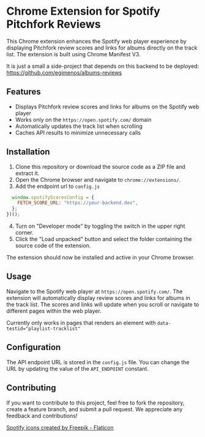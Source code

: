 # Chrome Extension for Spotify Pitchfork Reviews

This Chrome extension enhances the Spotify web player experience by displaying Pitchfork review scores and links for albums directly on the track list. The extension is built using Chrome Manifest V3.

It is just a small a side-project that depends on this backend to be deployed: https://github.com/egimenos/albums-reviews

## Features

- Displays Pitchfork review scores and links for albums on the Spotify web player
- Works only on the `https://open.spotify.com/` domain
- Automatically updates the track list when scrolling
- Caches API results to minimize unnecessary calls

## Installation

1. Clone this repository or download the source code as a ZIP file and extract it.
2. Open the Chrome browser and navigate to `chrome://extensions/`.
3. Add the endpoint url to `config.js`

```js
  window.spotifyScoresConfig = {
    FETCH_SCORE_URL: "https://your-backend.dev",
  };
})();
```

4. Turn on "Developer mode" by toggling the switch in the upper right corner.
5. Click the "Load unpacked" button and select the folder containing the source code of the extension.

The extension should now be installed and active in your Chrome browser.

## Usage

Navigate to the Spotify web player at `https://open.spotify.com/`. The extension will automatically display review scores and links for albums in the track list. The scores and links will update when you scroll or navigate to different pages within the web player.

Currently only works in pages that renders an element with `data-testid="playlist-tracklist"`

## Configuration

The API endpoint URL is stored in the `config.js` file. You can change the URL by updating the value of the `API_ENDPOINT` constant.

## Contributing

If you want to contribute to this project, feel free to fork the repository, create a feature branch, and submit a pull request. We appreciate any feedback and contributions!

<a href="https://www.flaticon.com/free-icons/spotify" title="spotify icons">Spotify icons created by Freepik - Flaticon</a>

```

```
